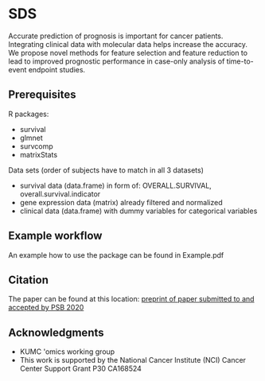 # SDS
Accurate prediction of prognosis is important for cancer patients. Integrating clinical data with molecular data helps increase the accuracy. We propose novel methods for feature selection and feature reduction to lead to improved prognostic performance in case-only analysis of time-to-event endpoint studies.



## Prerequisites
R packages:
* survival
* glmnet
* survcomp
* matrixStats

Data sets (order of subjects have to match in all 3 datasets)
* survival data (data.frame) in form of: OVERALL.SURVIVAL, overall.survival.indicator
* gene expression data (matrix) already filtered and normalized
* clinical data (data.frame) with dummy variables for categorical variables

## Example workflow
An example how to use the package can be found in Example.pdf

## Citation
The paper can be found at this location: [preprint of paper submitted to and accepted by PSB 2020](https://www.researchgate.net/publication/336927617_Improving_survival_prediction_using_a_novel_feature_selection_and_feature_reduction_framework_based_on_the_integration_of_clinical_and_molecular_data)

## Acknowledgments

* KUMC 'omics working group
* This work is supported by the National Cancer Institute (NCI) Cancer Center Support Grant P30 CA168524

